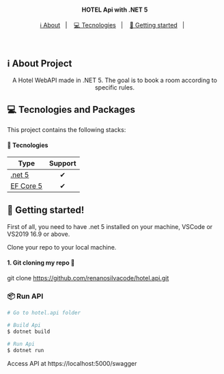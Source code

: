 <h4 align="center">
  HOTEL Api with .NET 5
</h4>

<p align="center">
  <a href="#-about-project">ℹ️ About</a>&nbsp;&nbsp;&nbsp;|&nbsp;&nbsp;&nbsp;
  <a href="#-tecnologias-and-packages">💻 Tecnologies</a>&nbsp;&nbsp;&nbsp;|&nbsp;&nbsp;&nbsp;
  <a href="#-getting-started">🚀 Getting started</a>&nbsp;&nbsp;&nbsp;|&nbsp;&nbsp;&nbsp;
</p>

<br>

## ℹ️ About Project

<div align="center">

  <p align="center">
    A Hotel WebAPI made in .NET 5. The goal is to book a room according to specific rules.
  </p>

</div>

## 💻 Tecnologies and Packages

This project contains the following stacks:

#### 🔨 Tecnologies

| Type                | Support   |
|---------------------|:---------:|
| [.net 5](https://docs.microsoft.com/pt-br/dotnet/core/dotnet-five)                             | ✔         |
| [EF Core 5](https://docs.microsoft.com/pt-br/ef/core/what-is-new/ef-core-5.0/whatsnew)         | ✔         |


## 🚀 Getting started!
 
First of all, you need to have .net 5 installed on your machine, VSCode or VS2019 16.9 or above.

Clone your repo to your local machine.

#### 1. Git cloning my repo 🎲

git clone https://github.com/renanosilvacode/hotel.api.git

### 📦 Run API

```bash
# Go to hotel.api folder

# Build Api
$ dotnet build

# Run Api
$ dotnet run
```
Access API at https://localhost:5000/swagger
